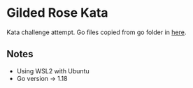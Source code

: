 # Gilded Rose Kata

Kata challenge attempt. Go files copied from go folder in [here](https://github.com/emilybache/GildedRose-Refactoring-Kata).

## Notes

* Using WSL2 with Ubuntu
* Go version -> 1.18
